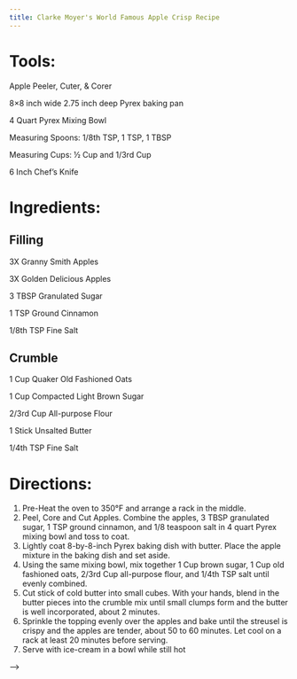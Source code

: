```yaml
---
title: Clarke Moyer's World Famous Apple Crisp Recipe
---
```


# Tools:
Apple Peeler, Cuter, & Corer

8×8 inch wide 2.75 inch deep Pyrex baking pan

4 Quart Pyrex Mixing Bowl

Measuring Spoons: 1/8th TSP, 1 TSP, 1 TBSP

Measuring Cups: ½ Cup and 1/3rd Cup

6 Inch Chef’s Knife

# Ingredients:
## Filling
3X Granny Smith Apples

3X Golden Delicious Apples

3 TBSP Granulated Sugar

1 TSP Ground Cinnamon

1/8th TSP Fine Salt

## Crumble
1 Cup Quaker Old Fashioned Oats

1 Cup Compacted Light Brown Sugar

2/3rd Cup All-purpose Flour

1 Stick Unsalted Butter

1/4th TSP Fine Salt

# Directions:
1. Pre-Heat the oven to 350°F and arrange a rack in the middle.
2. Peel, Core and Cut Apples. Combine the apples, 3 TBSP granulated sugar, 1 TSP ground cinnamon, and 1/8 teaspoon salt in 4 quart Pyrex mixing bowl and toss to coat.
3. Lightly coat 8-by-8-inch Pyrex baking dish with butter. Place the apple mixture in the baking dish and set aside.
4. Using the same mixing bowl, mix together 1 Cup brown sugar, 1 Cup old fashioned oats, 2/3rd Cup all-purpose flour, and 1/4th TSP salt until evenly combined.
5. Cut stick of cold butter into small cubes. With your hands, blend in the butter pieces into the crumble mix until small clumps form and the butter is well incorporated, about 2 minutes.
6. Sprinkle the topping evenly over the apples and bake until the streusel is crispy and the apples are tender, about 50 to 60 minutes. Let cool on a rack at least 20 minutes before serving.
7. Serve with ice-cream in a bowl while still hot

-->